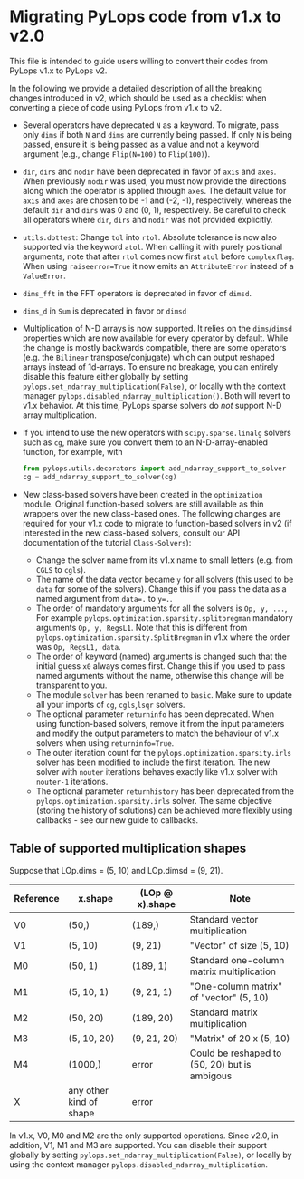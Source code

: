 # Migrating PyLops code from v1.x to v2.0

This file is intended to guide users willing to convert their codes from PyLops v1.x to PyLops v2.

In the following we provide a detailed description of all the breaking changes introduced in v2, which
should be used as a checklist when converting a piece of code using PyLops from v1.x to v2.

- Several operators have deprecated `N` as a keyword. To migrate, pass only `dims` if both `N` and `dims` are currently
  being passed. If only `N` is being passed, ensure it is being passed as a value and not a keyword argument (e.g.,
  change `Flip(N=100)` to `Flip(100)`).
- `dir`, `dirs` and `nodir` have been deprecated in favor of `axis` and `axes`. When previously `nodir` was used, you must now provide the directions along which the operator is applied through `axes`. The default value for `axis` and `axes` are chosen to be -1 and (-2, -1), respectively, whereas the default `dir` and `dirs` was 0 and (0, 1), respectively. Be careful to check all operators where `dir`, `dirs` and `nodir` was not provided explicitly.
- `utils.dottest`: Change `tol` into `rtol`. Absolute tolerance is now also supported via the keyword `atol`.
  When calling it with purely positional arguments, note that after `rtol` comes now first `atol` before `complexflag`.
  When using `raiseerror=True` it now emits an `AttributeError` instead of a `ValueError`.
- `dims_fft` in the FFT operators is deprecated in favor of `dimsd`.
- `dims_d` in `Sum` is deprecated in favor or `dimsd`
- Multiplication of N-D arrays is now supported. It relies on the ``dims``/``dimsd`` properties which are now available for every operator by default. While the change is mostly backwards compatible, there are some operators (e.g. the ``Bilinear`` transpose/conjugate) which can output reshaped arrays instead of 1d-arrays. To ensure no breakage, you can entirely disable this feature either globally by setting ``pylops.set_ndarray_multiplication(False)``, or locally with the context manager ``pylops.disabled_ndarray_multiplication()``. Both will revert to v1.x behavior. At this time, PyLops sparse solvers do *not* support N-D array multiplication.
- If you intend to use the new operators with `scipy.sparse.linalg` solvers such as `cg`, make sure you convert them to an N-D-array-enabled function, for example, with

   ```python
   from pylops.utils.decorators import add_ndarray_support_to_solver
   cg = add_ndarray_support_to_solver(cg)
   ```

- New class-based solvers have been created in the `optimization` module. Original function-based
  solvers are still available as thin wrappers over the new class-based ones. The following changes
  are required for your v1.x code to migrate to function-based solvers in v2 (if interested in the new
  class-based solvers, consult our API documentation of the tutorial ``Class-Solvers``):
  * Change the solver name from its v1.x name to small letters (e.g. from ``CGLS`` to ``cgls``).
  * The name of the data vector became ``y`` for all solvers (this used to be ``data`` for some of the solvers).
    Change this if you pass the data as a named argument from ``data=.`` to ``y=.``.
  * The order of mandatory arguments for all the solvers is ``Op, y, ...``,
    For example ``pylops.optimization.sparsity.splitbregman`` mandatory arguments  ``Op, y, RegsL1``.
    Note that this is different from `pylops.optimization.sparsity.SplitBregman` in v1.x where the order was
    ``Op, RegsL1, data``.
  * The order of keyword (named) arguments is changed such that the initial guess ``x0`` always comes first.
    Change this if you used to pass named arguments without the name, otherwise this change will be transparent to you.
  * The module ``solver`` has been renamed to ``basic``. Make sure to update all your imports of ``cg``,
    ``cgls``,``lsqr`` solvers.
  * The optional parameter ``returninfo`` has been deprecated. When using function-based solvers,
    remove it from the input parameters and modify the output parameters to match the behaviour of
    v1.x solvers when using ``returninfo=True``.
  * The outer iteration count for the `pylops.optimization.sparsity.irls` solver has been modified to include the first
    iteration. The new solver with `nouter` iterations behaves exactly like v1.x solver with `nouter-1` iterations.
  * The optional parameter ``returnhistory`` has been deprecated from the `pylops.optimization.sparsity.irls` solver.
    The same objective (storing the history of solutions) can be achieved more flexibly using callbacks - see our
    new guide to callbacks.


## Table of supported multiplication shapes
Suppose that LOp.dims = (5, 10) and LOp.dimsd = (9, 21).

| Reference | x.shape                 | (LOp @ x).shape | Note                                          |
| --------- | ----------------------- | --------------- | --------------------------------------------- |
| V0        | (50,)                   | (189,)          | Standard vector multiplication                |
| V1        | (5, 10)                 | (9, 21)         | "Vector" of size (5, 10)                      |
| M0        | (50, 1)                 | (189, 1)        | Standard one-column matrix multiplication     |
| M1        | (5, 10, 1)              | (9, 21, 1)      | "One-column matrix" of "vector" (5, 10)       |
| M2        | (50, 20)                | (189, 20)       | Standard matrix multiplication                |
| M3        | (5, 10, 20)             | (9, 21, 20)     | "Matrix" of 20 x (5, 10)                      |
| M4        | (1000,)                 | error           | Could be reshaped to (50, 20) but is ambigous |
| X         | any other kind of shape | error           |                                               |

In v1.x, V0, M0 and M2 are the only supported operations. Since v2.0, in addition, V1, M1 and M3 are supported.
You can disable their support globally by setting ``pylops.set_ndarray_multiplication(False)``, or locally by using the context manager ``pylops.disabled_ndarray_multiplication``.
